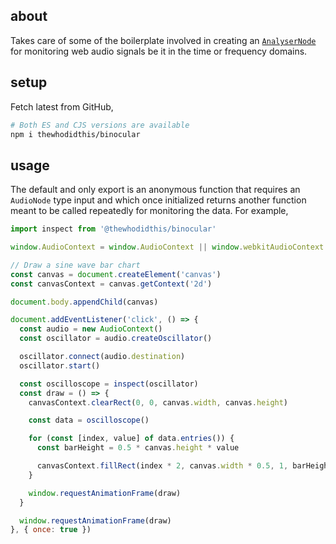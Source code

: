 ## about

Takes care of some of the boilerplate involved in creating an [`AnalyserNode`](https://developer.mozilla.org/en-US/docs/Web/API/AnalyserNode) for monitoring web audio signals be it in the time or frequency domains.

## setup

Fetch latest from GitHub,

```sh
# Both ES and CJS versions are available
npm i thewhodidthis/binocular
```

## usage

The default and only export is an anonymous function that requires an `AudioNode` type input and which once initialized returns another function meant to be called repeatedly for monitoring the data. For example,

```js
import inspect from '@thewhodidthis/binocular'

window.AudioContext = window.AudioContext || window.webkitAudioContext

// Draw a sine wave bar chart
const canvas = document.createElement('canvas')
const canvasContext = canvas.getContext('2d')

document.body.appendChild(canvas)

document.addEventListener('click', () => {
  const audio = new AudioContext()
  const oscillator = audio.createOscillator()

  oscillator.connect(audio.destination)
  oscillator.start()

  const oscilloscope = inspect(oscillator)
  const draw = () => {
    canvasContext.clearRect(0, 0, canvas.width, canvas.height)

    const data = oscilloscope()

    for (const [index, value] of data.entries()) {
      const barHeight = 0.5 * canvas.height * value

      canvasContext.fillRect(index * 2, canvas.width * 0.5, 1, barHeight)
    }

    window.requestAnimationFrame(draw)
  }

  window.requestAnimationFrame(draw)
}, { once: true })
```
